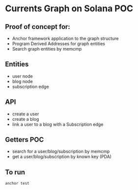 # Currents Graph on Solana POC

## Proof of concept for: 

- Anchor framework application to the graph structure
- Program Derived Addresses for graph entities
- Search graph entities by memcmp

## Entities

- user node 
- blog node 
- subscription edge

## API

- create a user
- create a blog
- link a user to a blog with a Subscription edge

## Getters POC

- search for a user/blog/subscription by memcmp
- get a user/blog/subscription by known key (PDA)

## To run

`anchor test`